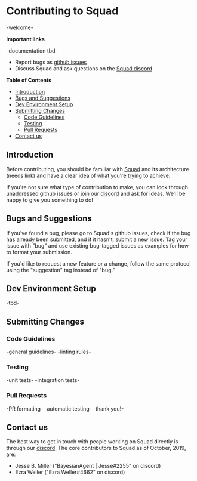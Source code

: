 # Contributing to Squad
-welcome-

**Important links**

-documentation tbd-
 - Report bugs as [github issues](https://www.github.com/setmatchgames/squad/issues)
 - Discuss Squad and ask questions on the [Squad discord](https://discord.gg/AKnbAe9)

**Table of Contents**
 - [Introduction](#Introduction)
 - [Bugs and Suggestions](#Bugs-and-Suggestions)
 - [Dev Environment Setup](#Dev-Environment-Setup)
 - [Submitting Changes](#Submitting-Changes)
   * [Code Guidelines](#Code-Guidelines)
   * [Testing](#Testing)
   * [Pull Requests](#Pull-Requests)
 - [Contact us](#Contact-us)

## Introduction
Before contributing, you should be familiar with [Squad](https://github.com/SetMatchGames/squad) and its architecture (needs link) and have a clear idea of what you're trying to achieve.

If you're not sure what type of contribution to make, you can look through unaddressed github issues or join our [discord](https://discord.gg/AKnbAe9) and ask for ideas. We'll be happy to give you something to do!

## Bugs and Suggestions
If you've found a bug, please go to Squad's github issues, check if the bug has already been submitted, and if it hasn't, submit a new issue. Tag your issue with "bug" and use existing bug-tagged issues as examples for how to format your submission.

If you'd like to request a new feature or a change, follow the same protocol using the "suggestion" tag instead of "bug."

## Dev Environment Setup
-tbd-

## Submitting Changes
### Code Guidelines
-general guidelines-
-linting rules-

### Testing
-unit tests-
-integration tests-

### Pull Requests
-PR formating-
-automatic testing-
-thank you!-

## Contact us
The best way to get in touch with people working on Squad directly is through our [discord](https://discord.gg/AKnbAe9). The core contributors to Squad as of October, 2019, are:
 - Jesse B. Miller ("BayesianAgent | Jesse#2255" on discord)
 - Ezra Weller ("Ezra Weller#4662" on discord)

